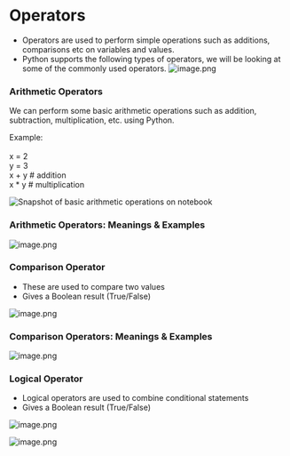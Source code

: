 # Operators

* Operators are used to perform simple operations such as additions, comparisons etc on variables and values.
* Python supports the following types of operators, we will be looking at some of the commonly used operators. 
![image.png](https://dphi-live.s3.amazonaws.com/media_uploads/image_b17068aa56274bcda2ed0b51718edcfc.png)

### Arithmetic Operators

We can perform some basic arithmetic operations such as addition, subtraction, multiplication, etc. using Python.

Example:\
\
x = 2\
y = 3\
x +  y # addition\
x \* y  # multiplication

![Snapshot of basic arithmetic operations on notebook](https://dphi-live.s3.amazonaws.com/media_uploads/image_54b7816bcb134626824828be1c32bb25.png)

### Arithmetic Operators: Meanings & Examples

![image.png](https://dphi-live.s3.amazonaws.com/media_uploads/image_cd7745922ce34255a3989bd0867f1af0.png)

### Comparison Operator

* These are used to compare two values
* Gives a Boolean result (True/False)

![image.png](https://dphi-live.s3.amazonaws.com/media_uploads/image_04182e5a65504239b6989b2bd387a2aa.png)

### **Comparison Operators: Meanings & Examples**

![image.png](https://dphi-live.s3.amazonaws.com/media_uploads/image_8055279765c442dd9aae62d7a886b065.png)

### **Logical Operator**

* Logical operators are used to combine conditional statements
* Gives a Boolean result (True/False)

![image.png](https://dphi-live.s3.amazonaws.com/media_uploads/image_fa30ccd13cc64f66a0fd323f95911470.png)


![image.png](https://dphi-live.s3.amazonaws.com/media_uploads/image_b74cdcaeb9b74f87bab25a8241f28bc1.png)